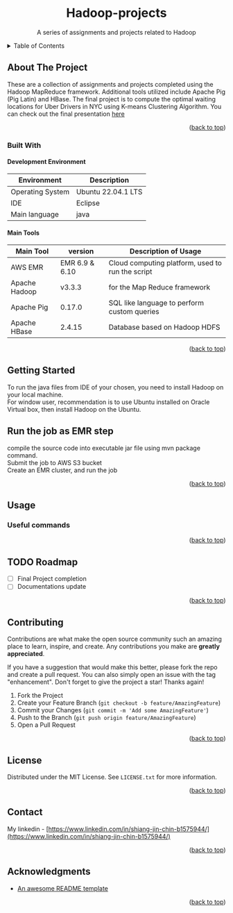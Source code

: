 
<a name="readme-top"></a>

<!-- PROJECT SHIELDS -->
<!--
*** markdown "reference style" links 
*** https://www.markdownguide.org/basic-syntax/#reference-style-links
-->

<!-- PROJECT LOGO -->
<br />
<div align="center">
  <!--<a href="">
    <img src="images/logo.png" alt="Logo" width="80" height="80">
  </a>-->

  <h1 align="center">Hadoop-projects</h1>

  <p align="center">
    A series of assignments and projects related to Hadoop
    <br />
    <!--a href="https://github.com/sjchin88/SociusApp-frontend/tree/develop/docs"><strong>Explore the docs »</strong></a>
    <br />
    <a href="https://github.com/sjchin88/SociusApp-backend"><strong>Checkout the back-end »</strong></a>
    <br />-->
    <!--<a href=>View Demo</a>
    ·
    <a href=>Report Bug</a>
    ·
    <a href=>Request Feature</a>-->
  </p>
</div>



<!-- TABLE OF CONTENTS -->
<details>
  <summary>Table of Contents</summary>
  <ol>
    <li>
      <a href="#about-the-project">About The Project</a>
      <ul>
        <li><a href="#built-with">Built With</a></li>
      </ul>
    </li>
    <li>
      <a href="#getting-started">Getting Started</a>
      <ul>
        <li><a href="#prerequisites">Prerequisites</a></li>
        <li><a href="#installation">Installation</a></li>
      </ul>
    </li>
    <li><a href="#usage">Usage</a></li>
    <li><a href="#roadmap">Roadmap</a></li>
    <li><a href="#contributing">Contributing</a></li>
    <li><a href="#license">License</a></li>
    <li><a href="#contact">Contact</a></li>
    <li><a href="#acknowledgments">Acknowledgments</a></li>
  </ol>
</details>



<!-- ABOUT THE PROJECT -->
## About The Project

<!--[![Product Name Screen Shot][product-screenshot]](https://example.com)-->

These are a collection of assignments and projects completed using the Hadoop MapReduce framework. 
Additional tools utilized include Apache Pig (Pig Latin) and HBase. 
The final project is to compute the optimal waiting locations for Uber Drivers in NYC using K-means Clustering Algorithm. 
You can check out the final presentation [here](Final_Project_Presentation.pdf)

<p align="right">(<a href="#readme-top">back to top</a>)</p>



### Built With

#### Development Environment
| Environment      | Description |
| ----------- | ----------- |
| Operating System      | Ubuntu 22.04.1 LTS      |
| IDE                | Eclipse |
|Main language     | java |

#### Main Tools 
| Main Tool   | version   | Description of Usage |
| ----------- | ----------- |----------- |
| AWS EMR | EMR 6.9 & 6.10 | Cloud computing platform, used to run the script |
| Apache Hadoop | v3.3.3 | for the Map Reduce framework |
| Apache Pig | 0.17.0 | SQL like language to perform custom queries |
| Apache HBase | 2.4.15 | Database based on Hadoop HDFS |

<p align="right">(<a href="#readme-top">back to top</a>)</p>

<!-- GETTING STARTED -->
## Getting Started

To run the java files from IDE of your chosen, you need to install Hadoop on your local machine.  
For window user, recommendation is to use Ubuntu installed on Oracle Virtual box, then install Hadoop on the Ubuntu. 

## Run the job as EMR step
compile the source code into executable jar file using mvn package command.  
Submit the job to AWS S3 bucket  
Create an EMR cluster, and run the job
<p align="right">(<a href="#readme-top">back to top</a>)</p>



<!-- USAGE EXAMPLES -->
## Usage

### Useful commands

<p align="right">(<a href="#readme-top">back to top</a>)</p>



<!-- ROADMAP -->
## TODO Roadmap
- [ ] Final Project completion 
- [ ] Documentations update

<p align="right">(<a href="#readme-top">back to top</a>)</p>



<!-- CONTRIBUTING -->
## Contributing

Contributions are what make the open source community such an amazing place to learn, inspire, and create. Any contributions you make are **greatly appreciated**.

If you have a suggestion that would make this better, please fork the repo and create a pull request. You can also simply open an issue with the tag "enhancement".
Don't forget to give the project a star! Thanks again!

1. Fork the Project
2. Create your Feature Branch (`git checkout -b feature/AmazingFeature`)
3. Commit your Changes (`git commit -m 'Add some AmazingFeature'`)
4. Push to the Branch (`git push origin feature/AmazingFeature`)
5. Open a Pull Request

<p align="right">(<a href="#readme-top">back to top</a>)</p>



<!-- LICENSE -->
## License

Distributed under the MIT License. See `LICENSE.txt` for more information.

<p align="right">(<a href="#readme-top">back to top</a>)</p>



<!-- CONTACT -->
## Contact

My linkedin - [https://www.linkedin.com/in/shiang-jin-chin-b1575944/](https://www.linkedin.com/in/shiang-jin-chin-b1575944/)


<p align="right">(<a href="#readme-top">back to top</a>)</p>



<!-- ACKNOWLEDGMENTS -->
## Acknowledgments

* [An awesome README template](https://github.com/othneildrew/Best-README-Template)

<p align="right">(<a href="#readme-top">back to top</a>)</p>

